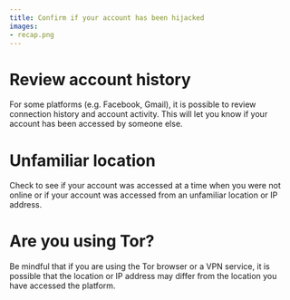 ```yaml
---
title: Confirm if your account has been hijacked
images:
- recap.png
---
```

# Review account history
For some platforms (e.g. Facebook, Gmail), it is possible to review connection history and account activity. This will let you know if your account has been accessed by someone else.
<br>
# Unfamiliar location
Check to see if your account was accessed at a time when you were not online or if your account was accessed from an unfamiliar location or IP address.
<br>
# Are you using Tor?
Be mindful that if you are using the Tor browser or a VPN service, it is possible that the location or IP address may differ from the location you have accessed the platform.
